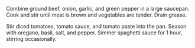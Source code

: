 Combine ground beef, onion, garlic, and green pepper in a large saucepan. Cook and stir until meat is brown and vegetables are tender. Drain grease.

Stir diced tomatoes, tomato sauce, and tomato paste into the pan. Season with oregano, basil, salt, and pepper. Simmer spaghetti sauce for 1 hour, stirring occasionally.